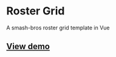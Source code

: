 # Roster Grid
A smash-bros roster grid template in Vue

## [View demo](https://klemek.github.io/roster-grid/)
